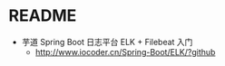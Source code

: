 # README

- 芋道 Spring Boot 日志平台 ELK + Filebeat 入门 
    - <http://www.iocoder.cn/Spring-Boot/ELK/?github>

```java

```
